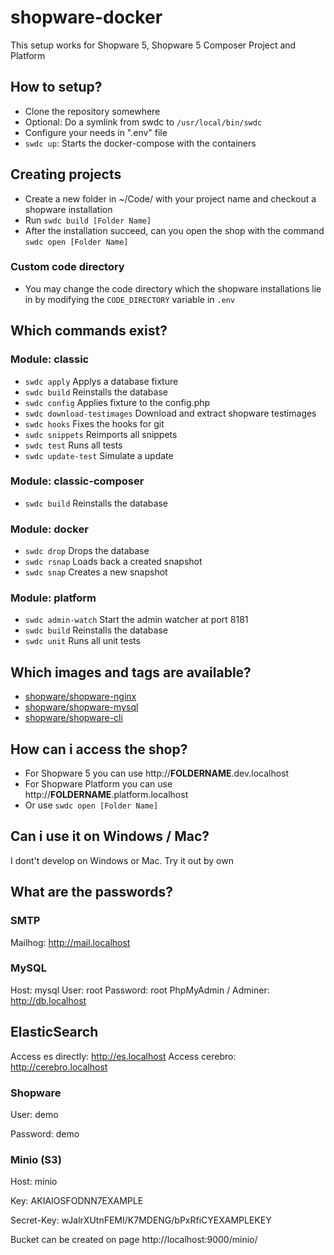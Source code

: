 # shopware-docker

This setup works for Shopware 5, Shopware 5 Composer Project and Platform

## How to setup?

* Clone the repository somewhere
* Optional: Do a symlink from swdc to `/usr/local/bin/swdc`
* Configure your needs in ".env" file
* `swdc up`: Starts the docker-compose with the containers

## Creating projects

* Create a new folder in ~/Code/ with your project name and checkout a shopware installation
* Run `swdc build [Folder Name]`
* After the installation succeed, can you open the shop with the command `swdc open [Folder Name]`

### Custom code directory

* You may change the code directory which the shopware installations lie in by
  modifying the `CODE_DIRECTORY` variable in `.env`

## Which commands exist?

### Module: classic

* `swdc apply`                     Applys a database fixture
* `swdc build`                     Reinstalls the database
* `swdc config`                    Applies fixture to the config.php
* `swdc download-testimages`       Download and extract shopware testimages
* `swdc hooks`                     Fixes the hooks for git
* `swdc snippets`                  Reimports all snippets
* `swdc test`                      Runs all tests
* `swdc update-test`               Simulate a update

### Module: classic-composer

* `swdc build`                     Reinstalls the database

### Module: docker

* `swdc drop`                      Drops the database
* `swdc rsnap`                     Loads back a created snapshot
* `swdc snap`                      Creates a new snapshot

### Module: platform

* `swdc admin-watch`               Start the admin watcher at port 8181
* `swdc build`                     Reinstalls the database
* `swdc unit`                      Runs all unit tests


## Which images and tags are available?

* [shopware/shopware-nginx](https://hub.docker.com/r/shyim/shopware-nginx/tags)
* [shopware/shopware-mysql](https://hub.docker.com/r/shyim/shopware-mysql/tags)
* [shopware/shopware-cli](https://hub.docker.com/r/shyim/shopware-cli/tags)

## How can i access the shop?

* For Shopware 5 you can use http://**FOLDERNAME**.dev.localhost
* For Shopware Platform you can use http://**FOLDERNAME**.platform.localhost
* Or use `swdc open [Folder Name]`

## Can i use it on Windows / Mac?

I dont't develop on Windows or Mac. Try it out by own

## What are the passwords?

### SMTP

Mailhog: http://mail.localhost

### MySQL

Host: mysql
User: root
Password: root
PhpMyAdmin / Adminer: http://db.localhost

## ElasticSearch

Access es directly: http://es.localhost
Access cerebro: http://cerebro.localhost

### Shopware

User: demo

Password: demo

### Minio (S3)

Host: minio

Key: AKIAIOSFODNN7EXAMPLE

Secret-Key: wJalrXUtnFEMI/K7MDENG/bPxRfiCYEXAMPLEKEY

Bucket can be created on page http://localhost:9000/minio/
